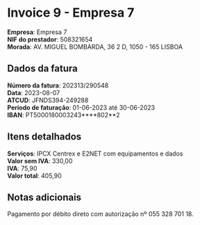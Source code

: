 # Invoice 9 - Empresa 7

**Empresa**: Empresa 7  
**NIF do prestador**: 508321654  
**Morada**: AV. MIGUEL BOMBARDA, 36 2 D, 1050 - 165 LISBOA  

## Dados da fatura

**Número da fatura**: 202313/290548  
**Data**: 2023-08-07  
**ATCUD**: JFNDS394-249288  
**Período de faturação**: 01-06-2023 até 30-06-2023  
**IBAN**: PT5000180003243****802**2  

## Itens detalhados

**Serviços**: IPCX Centrex e E2NET com equipamentos e dados  
**Valor sem IVA**: 330,00  
**IVA**: 75,90  
**Valor total**: 405,90

## Notas adicionais

Pagamento por débito direto com autorização nº 055 328 701 18.
